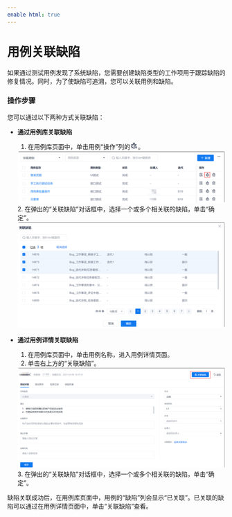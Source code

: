 ```yaml
---
enable html: true
---
```

# 用例关联缺陷

如果通过测试用例发现了系统缺陷，您需要创建缺陷类型的工作项用于跟踪缺陷的修复情况。同时，为了使缺陷可追溯，您可以关联用例和缺陷。

### 操作步骤                 
您可以通过以下两种方式关联缺陷：
* **通过用例库关联缺陷**
  1. 在用例库页面中，单击用例“操作”列的![](fig/icon/关联缺陷.png)。
    <img src="fig/测试-关联缺陷-01.png" style="zoom:50%">       
  2. 在弹出的“关联缺陷”对话框中，选择一个或多个相关联的缺陷，单击“确定”。
    <img src="fig/测试-关联缺陷-02.png" style="zoom:50%">
  
* **通过用例详情关联缺陷**
  1. 在用例库页面中，单击用例名称，进入用例详情页面。
  2. 单击右上方的“关联缺陷”。
    <img src="fig/测试-关联需求-04.png" style="zoom:50%">           
  3. 在弹出的“关联缺陷”对话框中，选择一个或多个相关联的缺陷，单击“确定”。

缺陷关联成功后，在用例库页面中，用例的“缺陷”列会显示“已关联”。已关联的缺陷可以通过在用例详情页面中，单击“关联缺陷”查看。

